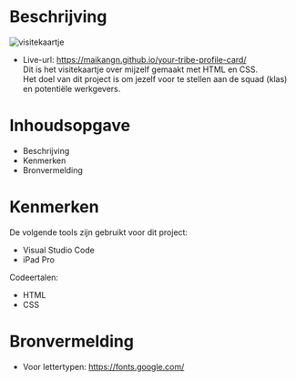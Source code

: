 # Beschrijving
![visitekaartje](https://user-images.githubusercontent.com/112856292/190244382-f28622c0-9638-4209-9a54-84cc1836d39e.png)
- Live-url: https://maikangn.github.io/your-tribe-profile-card/ <BR>
Dit is het visitekaartje over mijzelf gemaakt met HTML en CSS. <BR> 
  Het doel van dit project is om jezelf voor te stellen aan de squad (klas) en potentiële werkgevers.

# Inhoudsopgave
- Beschrijving
- Kenmerken
- Bronvermelding

# Kenmerken
De volgende tools zijn gebruikt voor dit project:
- Visual Studio Code
- iPad Pro

Codeertalen:
- HTML
- CSS

# Bronvermelding
- Voor lettertypen: https://fonts.google.com/



